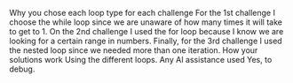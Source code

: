 Why you chose each loop type for each challenge
For the 1st challenge I choose the while loop since we are unaware of how many times it will take to get to 1. 
On the 2nd challenge I used the for loop because I know we are looking for a certain range in numbers. 
Finally, for the 3rd challenge I used the nested loop since we needed more than one iteration. 
How your solutions work
Using the different loops. 
Any AI assistance used
Yes, to debug. 
